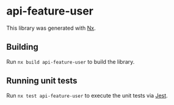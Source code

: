 # api-feature-user

This library was generated with [Nx](https://nx.dev).

## Building

Run `nx build api-feature-user` to build the library.

## Running unit tests

Run `nx test api-feature-user` to execute the unit tests via [Jest](https://jestjs.io).
